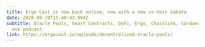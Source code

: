 ```yaml
---
title: Ergo Cast is now back online, now with a new co-host Sakata
date: 2020-09-28T15:40:43.994Z
subtitle: Oracle Pools, Smart Contracts, DeFi, Ergo, Chainlink, Cardano. All in
  one podcast.
link: https://ergocast.io/episode/decentralized-oracle-pools/
---
```

